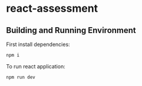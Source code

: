 # react-assessment

## Building and Running Environment

First install dependencies:

```sh
npm i
```

To run react application:

```sh
npm run dev
```
